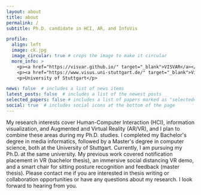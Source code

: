 ```yaml
---
layout: about
title: about
permalink: /
subtitle: Ph.D. candidate in HCI, AR, and InfoVis

profile:
  align: left
  image: ck.jpg
  image_circular: true # crops the image to make it circular
  more_info: >
    <p><a href="https://visvar.github.io/" target="_blank">VISVAR</a></p>
    <p><a href="https://www.visus.uni-stuttgart.de/" target="_blank">Visualization Research Center (VISUS)</a></p>
    <p>University of Stuttgart</p>

news: false  # includes a list of news items
latest_posts: false  # includes a list of the newest posts
selected_papers: false # includes a list of papers marked as "selected={true}"
social: true  # includes social icons at the bottom of the page
---
```


My research interests cover Human-Computer Interaction (HCI), information visualization, and Augmented and Virtual Reality (AR/VR), and I plan to combine these areas during my Ph.D. studies. I completed my Bachelor's degree in media informatics, followed by a Master's degree in computer science, both at the University of Stuttgart. Currently, I am pursuing my Ph.D. at the same university. My previous work covered notification placement in VR (bachelor thesis), an immersive social distancing VR demo, and a smart chair for sitting posture recognition and feedback (master thesis). Please contact me if you are interested in thesis writing or collaboration opportunities or have any questions about my research.
I look forward to hearing from you.